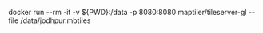 docker run --rm -it -v ${PWD}:/data -p 8080:8080 maptiler/tileserver-gl --file /data/jodhpur.mbtiles 